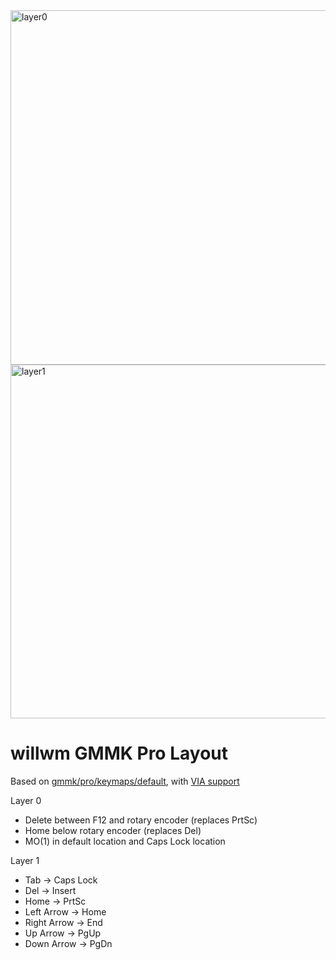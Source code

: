 <img width="567" alt="layer0" src="https://user-images.githubusercontent.com/303042/118893170-da3e3280-b8b6-11eb-9459-f6c339c59bde.png">
<img width="566" alt="layer1" src="https://user-images.githubusercontent.com/303042/118893191-e0341380-b8b6-11eb-8641-a4fdeeb7cbb2.png">

# willwm GMMK Pro Layout 

Based on [gmmk/pro/keymaps/default](../default/keymap.c), with [VIA support](./rules.mk)

Layer 0

* Delete between F12 and rotary encoder (replaces PrtSc)
* Home below rotary encoder (replaces Del)
* MO(1) in default location and Caps Lock location

Layer 1

* Tab -> Caps Lock
* Del -> Insert
* Home -> PrtSc
* Left Arrow -> Home
* Right Arrow -> End
* Up Arrow -> PgUp
* Down Arrow -> PgDn
